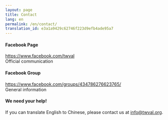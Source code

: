 ```yaml
---
layout: page
title: Contact
lang: en
permalink: /en/contact/
translation_id: e3a1a9429c62746f223d9efb4ade95a7
---
```

#### Facebook Page
<https://www.facebook.com/twval>  
Official communication

#### Facebook Group
<https://www.facebook.com/groups/434786276623765/>  
General information

#### We need your help!
If you can translate English to Chinese, please contact us at [info@twval.org][1].


[1]: mailto:info@twval.org
